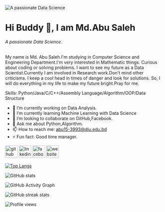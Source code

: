 ![A passionate Data Science](https://media1.giphy.com/media/M9kgjEsLG6LMbYC9dl/200w.gif?cid=82a1493bpg7ebpp7akv3q8w7iwbdsbom0xdd7y47omkvp59h&ep=v1_gifs_related&rid=200w.gif&ct=g)
# Hi Buddy 👋, I am Md.Abu Saleh
###### A passionate Data Science.
My name is Md. Abu Saleh.I'm studying in Computer Science and Engineering Department.I'm very interested in Mathematic things. Curious about coding or solving problems. I want to see my future as a Data Scientist.Currently I am involved in Research work.Don't mind other criticisms. I keep a cool head in times of danger and look for solutions. So, I will do everything in my life to make my future bright.Pray for me.

Skills: Python/Java/C/C++/Assembly Language/Algorithm/OOP/Data Structure

- 🔭 I’m currently working on Data Analysis. 
- 🌱 I’m currently learning Machine Learning with Data Science 
- 👯 I’m looking to collaborate on GitHub,Facebook. 
- 💬 Ask me about Python,Algorithm. 
- 📫 How to reach me: abu15-3993@diu.edu.bd 
- ⚡ Fun fact: Good time manager. 


[<img src='https://cdn.jsdelivr.net/npm/simple-icons@3.0.1/icons/github.svg' alt='github' height='40'>](https://github.com/md-abusaleh)  [<img src='https://cdn.jsdelivr.net/npm/simple-icons@3.0.1/icons/linkedin.svg' alt='linkedin' height='40'>](https://www.linkedin.com/in/md-abusaleh93/)  [<img src='https://cdn.jsdelivr.net/npm/simple-icons@3.0.1/icons/facebook.svg' alt='facebook' height='40'>](https://www.facebook.com/abusaleh.diu)  [<img src='https://cdn.jsdelivr.net/npm/simple-icons@3.0.1/icons/icloud.svg' alt='website' height='40'>](https://sites.google.com/d/1gcjCOi3lqbcW_2k2BnzSLubjJLjNU865/p/1rJE7yc55YDW9XUY3Mvm6qgxg798EYgYK/edit)  

[![Top Langs](https://github-readme-stats.vercel.app/api/top-langs/?username=md-abusaleh)](https://github.com/anuraghazra/github-readme-stats)

![GitHub stats](https://github-readme-stats.vercel.app/api?username=md-abusaleh&show_icons=true)  

![GitHub Activity Graph](https://activity-graph.herokuapp.com/graph?username=md-abusaleh)  

![GitHub streak stats](https://streak-stats.demolab.com/?user=md-abusaleh)  

![Profile views](https://gpvc.arturio.dev/md-abusaleh)  
